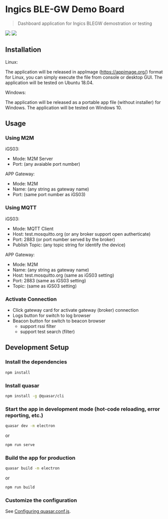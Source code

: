 # Ingics BLE-GW Demo Board
> Dashboard application for Ingics BLEGW demostration or testing

![](../assets/screenshot-gwcfg.png)
![](../assets/screenshot-beacons.png)

## Installation

Linux:

The application will be released in appImage (https://appimage.org/) format for Linux, you can simply execute the file from console or desktop GUI. The application will be tested on Ubuntu 18.04.

Windows:

The application will be released as a portable app file (without installer) for Windows. The application will be tested on Windows 10.

## Usage

### Using M2M
iGS03:
- Mode: M2M Server
- Port: (any avaiable port number)

APP Gateway:
- Mode: M2M
- Name: (any string as gateway name)
- Port: (same port number as iGS03)

### Using MQTT
iGS03:
- Mode: MQTT Client
- Host: test.mosquitto.org (or any broker support open autherticate)
- Port: 2883 (or port number served by the broker)
- Publish Topic: (any topic string for identify the device)

APP Gateway:
- Mode: M2M
- Name: (any string as gateway name)
- Host: test.mosquitto.org (same as iGS03 setting)
- Port: 2883 (same as iGS03 setting)
- Topic: (same as iGS03 setting)

### Activate Connection
- Click gateway card for activate gateway (broker) connection
- Logs button for switch to log browser
- Beacon button for switch to beacon browser
    - support rssi filter
    - support test search (filter)

## Development Setup

### Install the dependencies
```bash
npm install
```

### Install quasar
```bash
npm install -g @quasar/cli
```

### Start the app in development mode (hot-code reloading, error reporting, etc.)
```bash
quasar dev -m electron
```
or
```bash
npm run serve
```

### Build the app for production
```bash
quasar build -m electron
```
or 
```bash
npm run build
```

### Customize the configuration
See [Configuring quasar.conf.js](https://quasar.dev/quasar-cli/quasar-conf-js).
